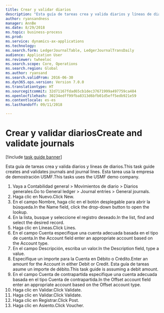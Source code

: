 ```yaml
--- 
title: Crear y validar diarios
description: "Esta guía de tareas crea y valida diarios y líneas de diarios."
author: ryansandness
manager: AnnBe
ms.date: 8/29/2018
ms.topic: business-process
ms.prod: 
ms.service: dynamics-ax-applications
ms.technology: 
ms.search.form: LedgerJournalTable, LedgerJournalTransDaily
audience: Application User
ms.reviewer: twheeloc
ms.search.scope: Core, Operations
ms.search.region: Global
ms.author: ryansand
ms.search.validFrom: 2016-06-30
ms.dyn365.ops.version: Version 7.0.0
ms.translationtype: HT
ms.sourcegitcommit: 32d71167fdad65cb1dec37671999a497759ca484
ms.openlocfilehash: 30234edff99fba8313d6bfb01d5eff5edb921e59
ms.contentlocale: es-es
ms.lasthandoff: 09/11/2018

---
```

# <a name="create-and-validate-journals"></a><span data-ttu-id="a99a5-103">Crear y validar diarios</span><span class="sxs-lookup"><span data-stu-id="a99a5-103">Create and validate journals</span></span>

[!include [task guide banner](../../includes/task-guide-banner.md)]

<span data-ttu-id="a99a5-104">Esta guía de tareas crea y valida diarios y líneas de diarios.</span><span class="sxs-lookup"><span data-stu-id="a99a5-104">This task guide creates and validates journals and journal lines.</span></span> <span data-ttu-id="a99a5-105">Esta tarea usa la empresa de demostración USMF.</span><span class="sxs-lookup"><span data-stu-id="a99a5-105">This tasks uses the USMF demo company.</span></span>  



1. <span data-ttu-id="a99a5-106">Vaya a Contabilidad general > Movimientos de diario > Diarios generales.</span><span class="sxs-lookup"><span data-stu-id="a99a5-106">Go to General ledger > Journal entries > General journals.</span></span>
2. <span data-ttu-id="a99a5-107">Haga clic en Nuevo.</span><span class="sxs-lookup"><span data-stu-id="a99a5-107">Click New.</span></span>
3. <span data-ttu-id="a99a5-108">En el campo Nombre, haga clic en el botón desplegable para abrir la búsqueda.</span><span class="sxs-lookup"><span data-stu-id="a99a5-108">In the Name field, click the drop-down button to open the lookup.</span></span>
4. <span data-ttu-id="a99a5-109">En la lista, busque y seleccione el registro deseado.</span><span class="sxs-lookup"><span data-stu-id="a99a5-109">In the list, find and select the desired record.</span></span>
5. <span data-ttu-id="a99a5-110">Haga clic en Líneas.</span><span class="sxs-lookup"><span data-stu-id="a99a5-110">Click Lines.</span></span>
6. <span data-ttu-id="a99a5-111">En el campo Cuenta especifique una cuenta adecuada basada en el tipo de cuenta.</span><span class="sxs-lookup"><span data-stu-id="a99a5-111">In the Account field enter an appropriate account based on the Account type.</span></span>
7. <span data-ttu-id="a99a5-112">En el campo Descripción, escriba un valor.</span><span class="sxs-lookup"><span data-stu-id="a99a5-112">In the Description field, type a value.</span></span>
8. <span data-ttu-id="a99a5-113">Especifique un importe para la Cuenta en Débito o Crédito.</span><span class="sxs-lookup"><span data-stu-id="a99a5-113">Enter an amount for the Account in either Debit or Credit.</span></span> <span data-ttu-id="a99a5-114">Esta guía de tareas asume un importe de débito.</span><span class="sxs-lookup"><span data-stu-id="a99a5-114">This task guide is assuming a debit amount.</span></span>
9. <span data-ttu-id="a99a5-115">En el campo Cuenta de contrapartida especifique una cuenta adecuada basada en el tipo Cuenta de contrapartida.</span><span class="sxs-lookup"><span data-stu-id="a99a5-115">In the Offset account field enter an appropriate account based on the Offset account type.</span></span>
10. <span data-ttu-id="a99a5-116">Haga clic en Validar.</span><span class="sxs-lookup"><span data-stu-id="a99a5-116">Click Validate.</span></span>
11. <span data-ttu-id="a99a5-117">Haga clic en Validar.</span><span class="sxs-lookup"><span data-stu-id="a99a5-117">Click Validate.</span></span>
12. <span data-ttu-id="a99a5-118">Haga clic en Registrar.</span><span class="sxs-lookup"><span data-stu-id="a99a5-118">Click Post.</span></span>
13. <span data-ttu-id="a99a5-119">Haga clic en Asiento.</span><span class="sxs-lookup"><span data-stu-id="a99a5-119">Click Voucher.</span></span>


